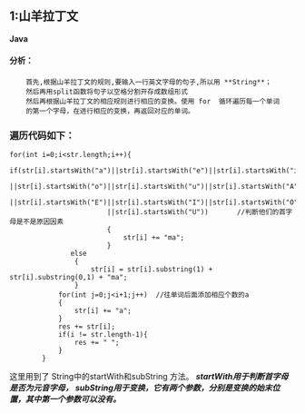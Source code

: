 ## 1:山羊拉丁文 



**Java**
#### 分析：
		首先,根据山羊拉丁文的规则,要输入一行英文字母的句子,所以用 **String**；
		然后再用split函数将句子以空格分割开存成数组形式
		然后再根据山羊拉丁文的相应规则进行相应的变换。使用 for  循环遍历每一个单词
		的第一个字母，在进行相应的变换，再返回对应的单词。

###  

### 遍历代码如下：

```
for(int i=0;i<str.length;i++){
                if(str[i].startsWith("a")||str[i].startsWith("e")||str[i].startsWith("i")
                        ||str[i].startsWith("o")||str[i].startsWith("u")||str[i].startsWith("A")
                        ||str[i].startsWith("E")||str[i].startsWith("I")||str[i].startsWith("O")
                        ||str[i].startsWith("U"))       //判断他们的首字母是不是原因因素
                        {
		                    str[i] += "ma";
		                }
	           else
	            {
	                str[i] = str[i].substring(1) + str[i].substring(0,1) + "ma";     
	            }
            for(int j=0;j<i+1;j++)  //往单词后面添加相应个数的a
            {
                str[i] += "a";
            }
            res += str[i];
            if(i != str.length-1){
                res += " ";
            }
        }
```

这里用到了		String中的startWith和subString 方法。
***startWith用于判断首字母是否为元音字母，***
***subString用于变换，它有两个参数，分别是变换的始末位置，其中第一个参数可以没有。***